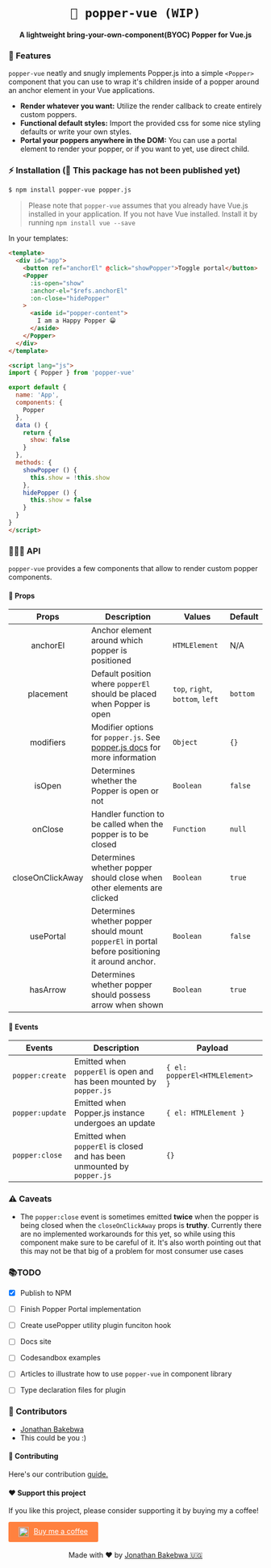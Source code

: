 
<h1 align="center"><code>🎊 popper-vue (WIP)</code></h1>
<h4 align="center">A lightweight bring-your-own-component(BYOC) Popper for Vue.js</h4>

### 🌟 Features
`popper-vue` neatly and snugly implements Popper.js into a simple `<Popper>` component that you can use to wrap it's children inside of a popper around an anchor element in your Vue applications.
- **Render whatever you want:** Utilize the render callback to create entirely custom poppers.
- **Functional default styles:** Import the provided css for some nice styling defaults or write your own styles.
- **Portal your poppers anywhere in the DOM:** You can use a portal element to render your popper, or if you want to yet, use direct child.

### ⚡️ Installation (🚨 This package has not been published yet)
```bash
$ npm install popper-vue popper.js
```
> Please note that `popper-vue` assumes that you already have Vue.js installed in your application. If you not have Vue installed. Install it by running `npm install vue --save`


In your templates:
```html
<template>
  <div id="app">
    <button ref="anchorEl" @click="showPopper">Toggle portal</button>
    <Popper
      :is-open="show"
      :anchor-el="$refs.anchorEl"
      :on-close="hidePopper"
    >
      <aside id="popper-content">
        I am a Happy Popper 😀
      </aside>
    </Popper>
  </div>
</template>

<script lang="js">
import { Popper } from 'popper-vue'

export default {
  name: 'App',
  components: {
    Popper
  },
  data () {
    return {
      show: false
    }
  },
  methods: {
    showPopper () {
      this.show = !this.show
    },
    hidePopper () {
      this.show = false
    }
  }
}
</script>
```

### 🏋🏼‍♀️ API
`popper-vue` provides a few components that allow to render custom popper components.

#### 🧤 Props
| Props         | Description   | Values | Default |
| :-------------: |-------------| ----- | --- |
| anchorEl      | Anchor element around which popper is positioned | `HTMLElement` |  N/A  |
| placement      | Default position where `popperEl` should be placed when Popper is open | `top`, `right`, `bottom`, `left` |  `bottom`  |
| modifiers      | Modifier options for `popper.js`. See [popper.js docs]() for more information | `Object` |  `{}`  |
| isOpen      | Determines whether the Popper is open or not | `Boolean` |  `false`  |
| onClose  | Handler function to be called when the popper is to be closed | `Function` |  `null`  |
| closeOnClickAway  | Determines whether popper should close when other elements are clicked | `Boolean` |  `true`  |
| usePortal  | Determines whether popper should mount `popperEl` in portal before positioning it around anchor. | `Boolean` |  `false`  |
| hasArrow  | Determines whether popper should possess arrow when shown | `Boolean` |  `true`  |


#### 📅 Events
| Events        | Description   | Payload |
| ------------- |---------------| ----- |
| `popper:create`     | Emitted when `popperEl` is open and has been mounted by `popper.js` | `{ el: popperEl<HTMLElement> }` |
| `popper:update`     | Emitted when Popper.js instance undergoes an update | `{ el: HTMLElement }` |
| `popper:close`     | Emitted when `popperEl` is closed and has been unmounted by `popper.js` | `{}` |

### ⚠️ Caveats
- The `popper:close` event is sometimes emitted **twice** when the popper is being closed when the `closeOnClickAway` props is **truthy**. Currently there are no implemented workarounds for this yet, so while using this component make sure to be careful of it. It's also worth pointing out that this may not be that big of a problem for most consumer use cases

### 📚TODO
 - [x] Publish to NPM
 - [ ] Finish Popper Portal implementation
 - [ ] Create usePopper utility plugin funciton hook
 - [ ] Docs site
 - [ ] Codesandbox examples
 - [ ] Articles to illustrate how to use `popper-vue` in component library
 - [ ] Type declaration files for plugin



### 🦑 Contributors
- [Jonathan Bakebwa](https://twitter.com/codebender828)
- This could be you :)

#### 🤝 Contributing
Here's our contribution [guide.](./.github/CONTRIBUTING.md)

#### ❤️ Support this project
If you like this project, please consider supporting it by buying my a coffee!

<a style="background: #FF813F; color: white; padding: 10px 20px; border-radius: 3px; display: inline-flex;" target="_blank" href="https://www.buymeacoffee.com/dIlWof6x5">
  <img style="margin-right: 10px; height: 20px;" src="https://cdn.buymeacoffee.com/buttons/bmc-new-btn-logo.svg" alt="Buy me a coffee">
  <span>Buy me a coffee</span>
</a>

<center>
  <br>
  Made with ❤️ by <a target="_blank" href="https://twitter.com/codebender828">Jonathan Bakebwa 🇺🇬</a>
</center>

